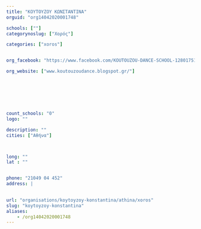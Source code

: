 ```yaml
---
title: "ΚΟΥΤΟΥΖΟΥ ΚΩΝΣΤΑΝΤΙΝΑ"
orguid: "org14042020001748"

schools: [""]
categorynoslug: ["Χορός"]

categories: ["xoros"]


org_facebook: "https://www.facebook.com/KOUTOUZOU-DANCE-SCHOOL-128017510487/?fref=ts"

org_website: ["www.koutouzoudance.blogspot.gr/"]







count_schools: "0"
logo: ""

description: ""
cities: ["Αθήνα"]



long: ""
lat : ""


phone: "21049 04 452"
address: |
    

url: "organisations/koytoyzoy-konstantina/athina/xoros"
slug: "koytoyzoy-konstantina"
aliases:
    - /org14042020001748
---
```



